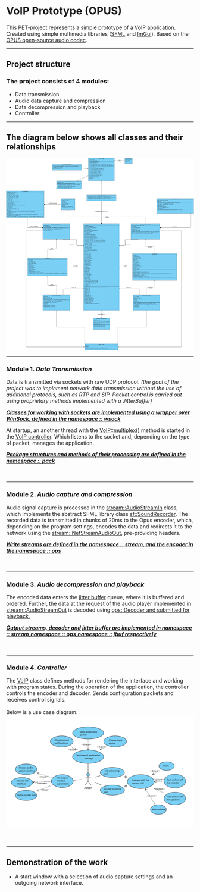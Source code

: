 # VoIP Prototype (OPUS)
This PET-project represents a simple prototype of a VoIP application. Created using simple multimedia libraries ([SFML](https://www.sfml-dev.org/index.php) and [ImGui](https://github.com/MingNian/ImGui)).
Based on the [OPUS open-source audio codec](https://opus-codec.org/).
___

## Project structure
### The project consists of 4 modules:
+ Data transmission
+ Audio data capture and compression
+ Data decompression and playback
+ Controller

___
## The diagram below shows all classes and their relationships
![](https://github.com/EvionGit/VoIP_Prototype-opus/blob/main/readme-src/VoIP_UML_CLASSES.png)
___

### Module 1. *Data Transmission*
Data is transmitted via sockets with raw UDP protocol. *(the goal of the project was to implement network data transmission without the use of additional protocols, such as RTP and SIP. Packet control is carried out using proprietary methods implemented with a JitterBuffer)*

<ins>***Classes for working with sockets are implemented using a wrapper over WinSock, defined in the [namespace :: wsock](https://github.com/EvionGit/VoIP_Prototype-opus/tree/main/include/wsock)***</ins>

At startup, an another thread with the <ins>VoIP::multiplex()</ins> method is started in the [VoIP controller](https://github.com/EvionGit/VoIP_Prototype-opus/blob/main/include/VoIP.h). Which listens to the socket and, depending on the type of packet, manages the application.

<ins>***Package structures and methods of their processing are defined in the [namespace :: pack](https://github.com/EvionGit/VoIP_Prototype-opus/tree/main/include/pack)***</ins>
<br><br><br>
___

### Module 2. *Audio capture and compression*
Audio signal capture is processed in the <ins>stream::AudioStreamIn</ins> class, which implements the abstract SFML library class <ins>sf::SoundRecorder</ins>.
The recorded data is transmitted in chunks of 20ms to the Opus encoder, which, depending on the program settings, encodes the data and redirects it to the network using the <ins>stream::NetStreamAudioOut</ins>, pre-providing headers.

<ins>***Write streams are defined in the [namespace :: stream](https://github.com/EvionGit/VoIP_Prototype-opus/tree/main/include/stream), and the encoder in the [namespace :: ops](https://github.com/EvionGit/VoIP_Prototype-opus/tree/main/include/ops)***</ins>
<br><br><br>
___

### Module 3. *Audio decompression and playback*
The encoded data enters the [jitter buffer](https://github.com/EvionGit/VoIP_Prototype-opus/blob/main/include/jbuf/jitter_buffer.h) queue, where it is buffered and ordered. Further, the data at the request of the audio player implemented in <ins>stream::AudioStreamOut</ins> is decoded using <ins>ops::Decoder</ops> and submitted for playback.

<ins>***Output streams, decoder and jitter buffer are implemented in [namespace :: stream](https://github.com/EvionGit/VoIP_Prototype-opus/tree/main/include/stream),[namespace :: ops](https://github.com/EvionGit/VoIP_Prototype-opus/tree/main/include/ops),[namespace :: jbuf](https://github.com/EvionGit/VoIP_Prototype-opus/tree/main/include/jbuf) respectively***</ins>
<br><br><br>
___

### Module 4. *Controller*
The [VoIP](https://github.com/EvionGit/VoIP_Prototype-opus/blob/main/include/VoIP.h) class defines methods for rendering the interface and working with program states.
During the operation of the application, the controller controls the encoder and decoder. Sends configuration packets and receives control signals.
<br><br>
Below is a use case diagram.
![](https://github.com/EvionGit/VoIP_Prototype-opus/blob/main/readme-src/VoIP_UML_USE_CASE.png)
<br><br><br>
____

## Demonstration of the work

+ A start window with a selection of audio capture settings and an outgoing network interface.
![]()



